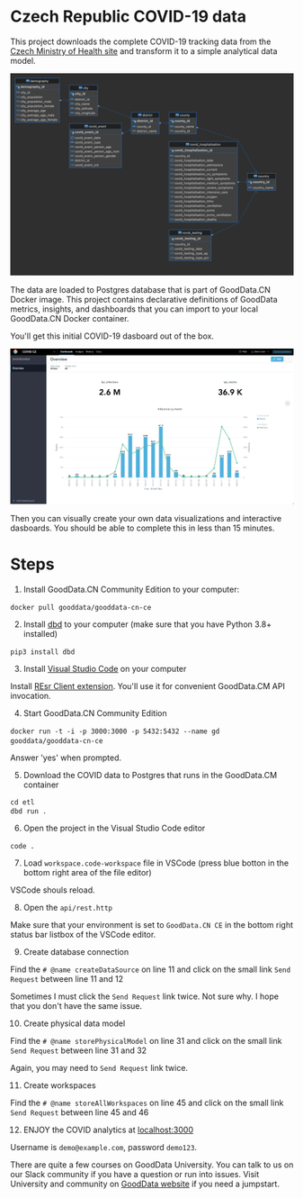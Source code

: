 # Czech Republic COVID-19 data 
This project downloads the complete COVID-19 tracking data from the [Czech Ministry of Health site](https://onemocneni-aktualne.mzcr.cz/api/v2/covid-19) and transform it to a simple analytical data model.  

![COVID CZ data model](https://raw.githubusercontent.com/zsvoboda/covid_cz/main/img/pdm.png)

The data are loaded to Postgres database that is part of GoodData.CN Docker image. This project contains declarative definitions of GoodData metrics, insights, and dashboards that you can import to your local GoodData.CN Docker container. 

You'll get this initial COVID-19 dasboard out of the box. 

![COVID CZ Dashboard](https://raw.githubusercontent.com/zsvoboda/covid_cz/main/img/covid.cz.dashboard.png)

Then you can visually create your own data visualizations and interactive dasboards. You should be able to complete this in less than 15 minutes. 

# Steps

1. Install GoodData.CN Community Edition to your computer:

`docker pull gooddata/gooddata-cn-ce`

2. Install [dbd](https://github.com/zsvoboda/dbd) to your computer (make sure that you have Python 3.8+ installed)

`pip3 install dbd`

3. Install [Visual Studio Code](https://code.visualstudio.com) on your computer

Install [REsr Client extension](https://marketplace.visualstudio.com/items?itemName=humao.rest-client). You'll use it for convenient GoodData.CM API invocation. 

4. Start GoodData.CN Community Edition

`docker run -t -i -p 3000:3000 -p 5432:5432 --name gd gooddata/gooddata-cn-ce`

Answer 'yes' when prompted. 

5. Download the COVID data to Postgres that runs in the GoodData.CM container

```shell
cd etl 
dbd run .
```

6. Open the project in the Visual Studio Code editor

`code .`

7. Load `workspace.code-workspace` file in VSCode (press blue botton in the bottom right area of the file editor)

VSCode shouls reload.

8. Open the `api/rest.http`

Make sure that your environment is set to `GoodData.CN CE` in the bottom right status bar listbox of the VSCode editor. 

9. Create database connection

Find the `# @name createDataSource` on line 11 and click on the small link `Send Request` between line 11 and 12

Sometimes I must click the `Send Request` link twice. Not sure why. I hope that you don't have the same issue. 

10. Create physical data model

Find the `# @name storePhysicalModel` on line 31 and click on the small link `Send Request` between line 31 and 32

Again, you may need to `Send Request` link twice.

11. Create workspaces

Find the `# @name storeAllWorkspaces` on line 45 and click on the small link `Send Request` between line 45 and 46

12. ENJOY the COVID analytics at [localhost:3000](http://localhost:3000/)

Username is `demo@example.com`, password `demo123`.

There are quite a few courses on GoodData University. You can talk to us on our Slack community if you have a question or run into issues. Visit University and community on [GoodData website](https://www.gooddata.com/learn/) if you need a jumpstart. 
